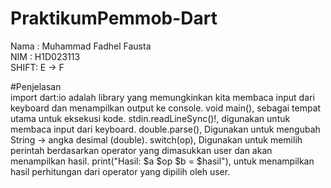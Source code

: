# PraktikumPemmob-Dart  
Nama : Muhammad Fadhel Fausta  
NIM  : H1D023113  
SHIFT: E -> F  

#Penjelasan  
import dart:io adalah library yang memungkinkan kita membaca input dari keyboard dan menampilkan output ke console.
void main(), sebagai tempat utama untuk eksekusi kode. 
stdin.readLineSync()!, digunakan untuk membaca input dari keyboard.
double.parse(), Digunakan untuk mengubah String → angka desimal (double). 
switch(op), Digunakan untuk memilih perintah berdasarkan operator yang dimasukkan user dan akan menampilkan hasil.
print("Hasil: $a $op $b = $hasil"), untuk menampilkan hasil perhitungan dari operator yang dipilih oleh user.
